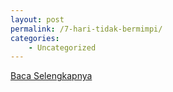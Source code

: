 ```yaml
---
layout: post
permalink: /7-hari-tidak-bermimpi/
categories:
    - Uncategorized
---
```


[Baca Selengkapnya](/10)